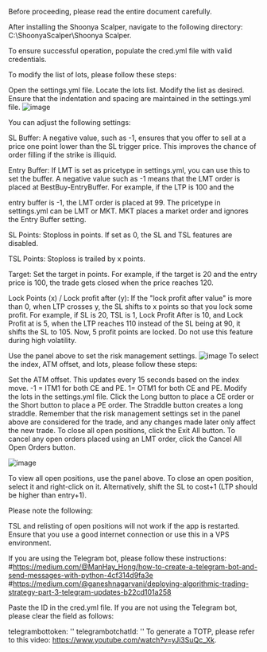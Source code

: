 Before proceeding, please read the entire document carefully.

After installing the Shoonya Scalper, navigate to the following directory: C:\ShoonyaScalper\Shoonya Scalper.

To ensure successful operation, populate the cred.yml file with valid credentials.

To modify the list of lots, please follow these steps:

Open the settings.yml file.
Locate the lots list.
Modify the list as desired.
Ensure that the indentation and spacing are maintained in the settings.yml file.
![image](https://user-images.githubusercontent.com/42057975/218642555-5bf8e9f9-c404-4683-a0f0-95153e3a59e5.png)

You can adjust the following settings:

SL Buffer: A negative value, such as -1, ensures that you offer to sell at a price one point lower than the SL trigger price. This improves the chance of order filling if the strike is illiquid.

Entry Buffer: If LMT is set as pricetype in settings.yml, you can use this to set the buffer. A negative value such as -1 means that the LMT order is placed at BestBuy-EntryBuffer. For example, if the LTP is 100 and the 

entry buffer is -1, the LMT order is placed at 99. The pricetype in settings.yml can be LMT or MKT. MKT places a market order and ignores the Entry Buffer setting.

SL Points: Stoploss in points. If set as 0, the SL and TSL features are disabled.

TSL Points: Stoploss is trailed by x points.

Target: Set the target in points. For example, if the target is 20 and the entry price is 100, the trade gets closed when the price reaches 120.

Lock Points (x) / Lock profit after (y): If the "lock profit after value" is more than 0, when LTP crosses y, the SL shifts to x points so that you lock some profit. For example, if SL is 20, TSL is 1, Lock Profit After is 10, and Lock Profit at is 5, when the LTP reaches 110 instead of the SL being at 90, it shifts the SL to 105. Now, 5 profit points are locked. Do not use this feature during high volatility.

Use the panel above to set the risk management settings.
![image](https://user-images.githubusercontent.com/42057975/218644556-1f8a9c87-08e7-4207-b5ae-35b84507ff9b.png)
To select the index, ATM offset, and lots, please follow these steps:

Set the ATM offset. This updates every 15 seconds based on the index move. -1 = ITM1 for both CE and PE. 1= OTM1 for both CE and PE.
Modify the lots in the settings.yml file.
Click the Long button to place a CE order or the Short button to place a PE order. The Straddle button creates a long straddle.
Remember that the risk management settings set in the panel above are considered for the trade, and any changes made later only affect the new trade.
To close all open positions, click the Exit All button. To cancel any open orders placed using an LMT order, click the Cancel All Open Orders button.

![image](https://user-images.githubusercontent.com/42057975/218645280-8e15fd1f-9136-4548-a439-52d576001ba2.png)

To view all open positions, use the panel above. To close an open position, select it and right-click on it. Alternatively, shift the SL to cost+1 (LTP should be higher than entry+1).

Please note the following:

TSL and relisting of open positions will not work if the app is restarted.
Ensure that you use a good internet connection or use this in a VPS environment.

If you are using the Telegram bot, please follow these instructions:
#https://medium.com/@ManHay_Hong/how-to-create-a-telegram-bot-and-send-messages-with-python-4cf314d9fa3e
#https://medium.com/@ganeshnagarvani/deploying-algorithmic-trading-strategy-part-3-telegram-updates-b22cd101a258


Paste the ID in the cred.yml file.
If you are not using the Telegram bot, please clear the field as follows:

telegrambottoken: ''
telegrambotchatId: ''
To generate a TOTP, please refer to this video: https://www.youtube.com/watch?v=yJi3SuQc_Xk.
